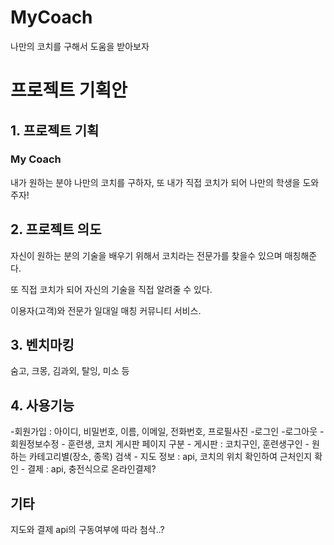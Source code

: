 # MyCoach
나만의 코치를 구해서 도움을 받아보자

<h1>프로젝트 기획안</h1>

<h2>1. 프로젝트 기획 </h2>

<h3>My Coach</h3>

<p>내가 원하는 분야 나만의 코치를 구하자, 또 내가 직접 코치가 되어 나만의 학생을 도와주자!</p>

<h2>2. 프로젝트 의도</h2>

<p>자신이 원하는 분의 기술을 배우기 위해서 코치라는 전문가를 찾을수 있으며 매칭해준다.

또 직접 코치가 되어 자신의 기술을 직접 알려줄 수 있다. <br>

이용자(고객)와 전문가 일대일 매칭 커뮤니티 서비스.

</p>

<h2>3. 벤치마킹</h2>

<p>숨고, 크몽, 김과외, 탈잉, 미소 등</p>

<h2>4. 사용기능</h2>
-회원가입 : 아이디, 비밀번호, 이름, 이메일, 전화번호, 프로필사진
-로그인 
-로그아웃
- 회원정보수정 
- 훈련생, 코치 게시판 페이지 구분
- 게시판 : 코치구인, 훈련생구인
- 원하는 카테고리별(장소, 종목) 검색
- 지도 정보 : api, 코치의 위치 확인하여 근처인지 확인
- 결제 : api, 충전식으로 온라인결제?

<h2>기타</h2>
<p> 지도와 결제 api의 구동여부에 따라 첨삭..? </p>

